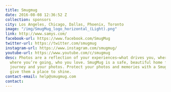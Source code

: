 ```yaml
---
title: Smugmug
date: 2016-08-08 12:36:52 Z
collection: sponsors
city: Los Angeles, Chicago, Dallas, Phoenix, Toronto
image: "/img/SmugMug_logo_horizontal_(Light).png"
link: http://www.samys.com/
facebook-url: https://www.facebook.com/SmugMug
twitter-url: https://twitter.com/smugmug
instagram-url: https://www.instagram.com/smugmug/
youtube-url: https://www.youtube.com/c/smugmug
desc: Photos are a reflection of your experiences—what drives you, where you’ve been,
  where you’re going, who you love. SmugMug is a safe, beautiful home for all of it—your
  journey and your photos. Protect your photos and memories with a SmugMug site and
  give them a place to shine.
contact-email: help@smugmug.com
contact: 
---
```


